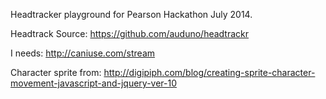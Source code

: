 Headtracker playground for Pearson Hackathon July 2014.

Headtrack Source:
https://github.com/auduno/headtrackr

I needs:
http://caniuse.com/stream

Character sprite from:
http://digipiph.com/blog/creating-sprite-character-movement-javascript-and-jquery-ver-10
